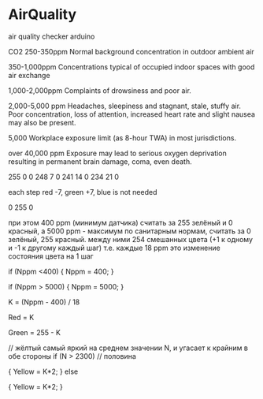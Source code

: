 # AirQuality
air quality checker arduino

CO2
250-350ppm	Normal background concentration in outdoor ambient air

350-1,000ppm	Concentrations typical of occupied indoor spaces with good air exchange

1,000-2,000ppm	Complaints of drowsiness and poor air.

2,000-5,000 ppm	Headaches, sleepiness and stagnant, stale, stuffy air. Poor concentration, loss of attention, increased heart rate and slight nausea may also be present.

5,000	Workplace exposure limit (as 8-hour TWA) in most jurisdictions.

over 40,000 ppm	Exposure may lead to serious oxygen deprivation resulting in permanent brain damage, coma, even death.

255 0 0
248 7 0
241 14 0
234 21 0

each step red -7, green +7, blue is not needed

0 255 0

при этом 400 ppm (минимум датчика) считать за 255 зелёный и 0 красный, а 5000 ppm - максимум по санитарным нормам, считать за 0 зелёный, 255 красный. между ними 254 смешанных цвета (+1 к одному и -1 к другому каждый шаг)
т.е. каждые 18 ppm это изменение состояния цвета на 1 шаг

if (Nppm <400)
{
   Nppm = 400;
}

if (Nppm > 5000)
{
  Nppm = 5000;
}

K = (Nppm - 400) / 18 

Red = K

Green = 255 - K

// жёлтый самый яркий на среднем значении N, и угасает к крайним в обе стороны
if (N > 2300) // половина

{
  Yellow = K*2;
}
else

{
  Yellow = K*2;
}

